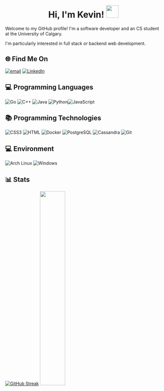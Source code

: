 <h1 align="center">Hi, I'm Kevin! <img src="https://media.giphy.com/media/hvRJCLFzcasrR4ia7z/giphy.gif" width="40"></h1>

Welcome to my GitHub profile! I'm a software developer and an CS student at the University of Calgary.

I'm particularly interested in full stack or backend web development.

## 🌐 Find Me On

[![email](https://img.shields.io/badge/kevonosdiaz@gmail.com-D14836?logo=gmail&logoColor=white)](mailto:kevonosdiaz@gmail.com)
[![LinkedIn](https://img.shields.io/badge/kevin--tran--t56-%230077B5.svg?logo=linkedin&logoColor=white)](www.linkedin.com/in/kevin-tran-t56)

<!-- Add personal website link here -->

## 💻 Programming Languages

![Go](https://img.shields.io/badge/go-FFF?style=for-the-badge&logo=go&logoColor=00ADD8) ![C++](https://img.shields.io/badge/c++-00599C?style=for-the-badge&logo=c%2B%2B&logoColor=white) ![Java](https://img.shields.io/badge/java-%23ED8B00.svg?style=for-the-badge&logo=java&logoColor=white) ![Python](https://img.shields.io/badge/Python-FFD43B?style=for-the-badge&logo=python&logoColor=blue)![JavaScript](https://img.shields.io/badge/JavaScript-323330?style=for-the-badge&logo=javascript&logoColor=F7DF1E)

## 📚 Programming Technologies

![CSS3](https://img.shields.io/badge/CSS3-1572B6?style=for-the-badge&logo=css3&logoColor=white) ![HTML](https://img.shields.io/badge/HTML5-E34F26?style=for-the-badge&logo=html5&logoColor=white) ![Docker](https://img.shields.io/badge/docker-2496ED?style=for-the-badge&logo=docker&logoColor=FFF) ![PostgreSQL](https://img.shields.io/badge/postgresql-4169E1?style=for-the-badge&logo=postgresql&logoColor=FFF) ![Cassandra](https://img.shields.io/badge/cassandra-1287B1?style=for-the-badge&logo=apache-cassandra&logoColor=FFF)
![Git](https://img.shields.io/badge/git-F05032?style=for-the-badge&logo=git&logoColor=fff)

## 💻 Environment

![Arch Linux](https://img.shields.io/badge/Arch%20Linux-1793D1?style=for-the-badge&logo=arch-linux&logoColor=fff)
![Windows](https://img.shields.io/badge/Windows-0078D6?style=for-the-badge&logo=windows10&logoColor=fff)

## 📊 Stats

[![GitHub Streak](https://streak-stats.demolab.com?user=Kevonosdiaz&theme=tokyonight)](https://git.io/streak-stats)
<img src="https://github-readme-stats.vercel.app/api/top-langs/?username=Kevonosdiaz&layout=compact&langs_count=6&theme=tokyonight&hide_border=false" width="40%" />
